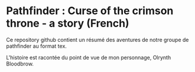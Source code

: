 # Pathfinder : Curse of the crimson throne - a story (French)

Ce repository github contient un résumé des aventures de notre groupe de pathfinder au format tex.

L'histoire est racontée du point de vue de mon personnage, Olrynth Bloodbrow.
